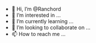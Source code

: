 - 👋 Hi, I’m @Ranchord
- 👀 I’m interested in ...
- 🌱 I’m currently learning ...
- 💞️ I’m looking to collaborate on ...
- 📫 How to reach me ...

<!---
Ranchord/Ranchord is a ✨ special ✨ repository because its `README.md` (this file) appears on your GitHub profile.
You can click the Preview link to take a look at your changes.
--->
